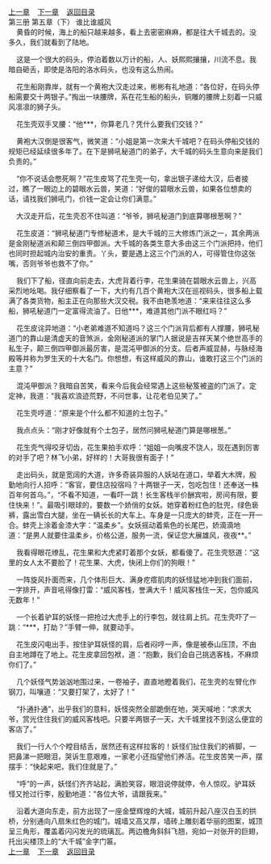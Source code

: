 
[上一章](https://github.com/xiaominghe2014/spider_book/blob/master/book/知北游/第48章.md)&nbsp;&nbsp;&nbsp;&nbsp;[下一章](https://github.com/xiaominghe2014/spider_book/blob/master/book/知北游/第50章.md)&nbsp;&nbsp;&nbsp;&nbsp;[返回目录](https://github.com/xiaominghe2014/spider_book/blob/master/book/知北游/README.md)
<br /> 第三册 第五章（下） 谁比谁威风<br />
        黄昏的时候，海上的船只越来越多，看上去密密麻麻，都是往大千城去的。没多久，我们就看到了陆地。

    这是一个很大的码头，停泊着数以万计的船，人、妖熙熙攘攘，川流不息。我暗自砸舌，即使是洛阳的洛水码头，也没有这么热闹。

    花生船刚靠岸，就有一个黄袍大汉走过来，彬彬有礼地道：“各位好，在码头停船需要交十两银子。”掏出一块腰牌，系在花生船的船头，铜雕的腰牌上刻着一只威风凛凛的狮子头。

    花生壳双手叉腰：“他***，你算老几？凭什么要我们交钱？”

    黄袍大汉倒是很客气，微笑道：“小姐是第一次来大千城吧？在码头停船交钱的规矩已经延续很多年了。在下是狮吼秘道门的弟子，大千城的码头生意向来是我们负责的。”

    “你不说话会憋死啊？”花生皮骂了花生壳一句，拿出银子递给大汉，后者接过，瞧了一眼边上的碧眼水云兽，笑道：“好俊的碧眼水云兽，如果各位想卖的话，请找我们狮吼门，价钱一定会让你们满意。”

    大汉走开后，花生壳忍不住叫道：“爷爷，狮吼秘道门到底算哪根葱啊？”

    花生皮道：“狮吼秘道门专修秘道术，是大千城的三大修炼门派之一，其余两派是金刚秘道派和颠三倒四甲御派。大千城的各类生意大多由这三个门派把持，他们也同时担起城内治安的重责。丫头，要是遇上这三个门派的人，可得管住你这张嘴，否则爷爷也救不了你。”

    我们下了船，径直向前走去，大虎背着行李，花生果骑在碧眼水云兽上，兴高采烈地吆喝。我仔细察看了一下，大约有几百个黄袍大汉在巡视码头，很多船上载满了各类货物，船主正在向那些大汉交税。我不由艳羡地道：“来来往往这么多船，狮吼秘道门一定富得流油了。日他***，难道其他门派不眼红吗？”

    花生皮诧异地道：“小老弟难道不知道吗？这三个门派背后都有人撑腰，狮吼秘道门的靠山是清虚天的音煞派，金刚秘道派的掌门人据说是吉祥天某个绝世高手的私生子，颠三倒四甲御派最厉害，是混沌甲御派的分支。后者声威显赫，与脉经海殿等并称为罗生天的十大名门。你想想，有这样威风的靠山，谁敢打这三个门派的主意？”

    混沌甲御派？我暗自苦笑，看来今后我会经常遇上这些秘笈被盗的门派了。定定神，我道：“我喜欢浪迹荒野，不问世事，让花老伯见笑了。”

    花生壳哼道：“原来是个什么都不知道的土包子。”

    我点点头：“刚才好像就有个土包子，居然问狮吼秘道门算是哪根葱。”

    花生壳气得咬牙切齿，花生果拍手欢呼：“姐姐一向嘴皮不饶人，现在遇到厉害的对手了吧？林飞小弟，好样的！大哥我很有面子！”

    走出码头，就是宽阔的大道，许多奇装异服的人妖站在道口，举着大木牌，殷勤地向行人招呼：“客官，要住店投宿吗？十两银子一天，包吃包住！还奉送一株百年何首乌。”，“不看不知道，一看吓一跳！长生客栈半价酬宾啦，房间有限，要住快来！”。最吸引眼球的，要数一个娇俏的女妖。她穿着粉红色的肚兜，绿色亵裤，露出雪白大腿，坐在一辆长长的大车上。车身是一只庞大的蚌壳，正在一开一合。蚌壳上涂着金漆大字：“温柔乡”。女妖摇动着紫色的长尾巴，娇滴滴地道：“是男人就要住温柔乡，价格公道，服务一流，保证您大展雄风，夜夜**。”

    我看得眼花缭乱，花生果和大虎紧盯着那个女妖，都看傻了。花生壳怒道：“这里的女人太不要脸了！花生果、大虎，快闭上你们的狗眼！”

    一阵旋风扑面而来，几个体形巨大、满身疙瘩肌肉的妖怪猛地冲到我们面前，一字排开，声音吼得像打雷：“威风客栈，誉满大千！威风客栈住一天，包你威风无数年！”

    一个长着驴耳的妖怪一把抢过大虎手上的行李包，就往肩上抗。花生壳吓了一跳：“***，打劫？”手臂一伸，就要动手。

    花生皮闪电出手，按住驴耳妖怪的肩，后者闷哼一声，像是被泰山压顶，不由自主地蹲在了地上。花生皮拿回包袱，道：“抱歉，我们会自己挑选客栈，不麻烦你们了。”

    几个妖怪气势汹汹地围过来，一卷袖子，直直地瞪着我们，花生壳的左臂化作钢刀，叫嚷道：“又要打架了，太好了！”

    “扑通扑通”，出乎我们的意料，妖怪突然全部跪倒在地，哭天喊地：“求求大爷，赏光住住我们的威风客栈吧。只要半两银子一天，大千城里找不到这么便宜的客店了。”

    我们一行人个个瞠目结舌，居然还有这样拉客的！妖怪们扯住我们的裤脚，一把鼻涕一把眼泪，哭诉生意艰难，一家老小还指望他们养活。花生皮苦笑一声，摆摆手：“快起来吧，我们住就是了。”

    “呼”的一声，妖怪们齐齐站起，满脸笑容，眼泪说停就停，令人惊叹。驴耳妖怪又抢过行李，殷勤地道：“各位大爷，请跟我来。”

    沿着大道向东走，前方出现了一座金壁辉煌的大城，城前升起八座汉白玉的拱桥，分别通向八扇朱红色的城门。城墙又高又厚，墙砖上雕刻着华丽的图案，城顶呈三角形，覆盖着闪闪发光的琉璃瓦。两边檐角斜斜飞翘，宛如一对张开的巨翅，托出尖楼顶上的“大千城”金字门匾。
  <br />
[上一章](https://github.com/xiaominghe2014/spider_book/blob/master/book/知北游/第48章.md)&nbsp;&nbsp;&nbsp;&nbsp;[下一章](https://github.com/xiaominghe2014/spider_book/blob/master/book/知北游/第50章.md)&nbsp;&nbsp;&nbsp;&nbsp;[返回目录](https://github.com/xiaominghe2014/spider_book/blob/master/book/知北游/README.md)
